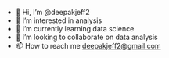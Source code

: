 - 👋 Hi, I’m @deepakjeff2
- 👀 I’m interested in analysis
- 🌱 I’m currently learning data science
- 💞️ I’m looking to collaborate on data analysis
- 📫 How to reach me deepakjeff2@gmail.com

<!---
deepakjeff2/deepakjeff2 is a ✨ special ✨ repository because its `README.md` (this file) appears on your GitHub profile.
You can click the Preview link to take a look at your changes.
--->
